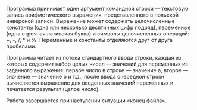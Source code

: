    Программа принимает один аргумент командной строки — текстовую запись арифметического выражения, представленного в польской инверсной записи. Выражение может содержать целочисленные константы (одна или несколько десятичных цифр подряд), переменные (одна строчная латинская буква) и символы целочисленных операций: +, -, /, * и %. Переменные и константы отделяются друг от друга пробелами.

   Программа читает из потока стандартного ввода строки, каждая из которых содержит набор целых чисел — значений для переменных из заданного выражения: первое число в строке — значение a, второе — значение — значение b и т.д.; после ввода очередной строки вычисляется выражение для введенных значений переменных и печатается результат (целое число).

   Работа завершается при настулении ситуации «конец файла».
